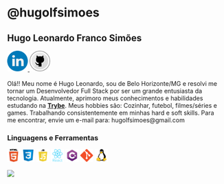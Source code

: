# @hugolfsimoes
## Hugo Leonardo Franco Simões
<a href='https://www.linkedin.com/in/hugo-simoes-ti/'>
  <img src='./image/linkedin.png' width='48px'>
</a>
<a href='https://github.com/hugolfsimoes'>
  <img src='./image/github.png' width='48px'>
</a>
<br>
<br>
Olá!! Meu nome é Hugo Leonardo, sou de Belo Horizonte/MG e resolvi me tornar um Desenvolvedor Full Stack por ser um grande entusiasta da tecnologia. Atualmente, aprimoro meus conhecimentos e habilidades estudando na <strong><a href='https://www.betrybe.com/'>Trybe</a></strong>.
Meus hobbies são: Cozinhar, futebol, filmes/séries e games.
Trabalhando consistentemente em minhas hard e soft skills.
Para me encontrar, envie um e-mail para: hugolfsimoes@gmail.com

### Linguagens e Ferramentas
<p>
  <img height="30" src="./image/html.png">
  <img height="30" src="./image/css.png">
  <img height="30" src="./image/javascript.png">
  <img height="30" src="./image/react.svg">
  <img height="30" src="./image/csharp.png">
  <img height="30" src="./image/git-original.svg">
  <img height="30" src="./image/linux-original.svg">
</p>

<a href="https://github-readme-stats.vercel.app/api/top-langs/?username=hugolfsimoes&layout=compact" >
  <img align="center" src="https://github-readme-stats.vercel.app/api/top-langs/?username=hugolfsimoes&layout=compact" />
</a>






